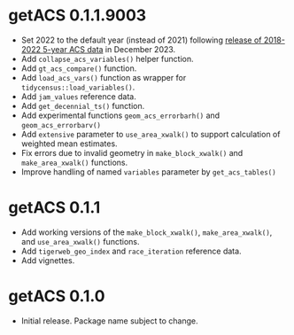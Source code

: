 # getACS 0.1.1.9003

* Set 2022 to the default year (instead of 2021) following [release of 2018-2022 5-year ACS data](https://www.census.gov/programs-surveys/acs/news/data-releases/2022/release-schedule.html) in December 2023.
* Add `collapse_acs_variables()` helper function.
* Add `gt_acs_compare()` function.
* Add `load_acs_vars()` function as wrapper for `tidycensus::load_variables()`.
* Add `jam_values` reference data.
* Add `get_decennial_ts()` function.
* Add experimental functions `geom_acs_errorbarh()` and `geom_acs_errorbarv()`
* Add `extensive` parameter to `use_area_xwalk()` to support calculation of weighted mean estimates.
* Fix errors due to invalid geometry in `make_block_xwalk()` and `make_area_xwalk()` functions.
* Improve handling of named `variables` parameter by `get_acs_tables()`

# getACS 0.1.1

* Add working versions of the `make_block_xwalk()`, `make_area_xwalk()`, and `use_area_xwalk()` functions.
* Add `tigerweb_geo_index` and `race_iteration` reference data.
* Add vignettes.

# getACS 0.1.0

* Initial release. Package name subject to change.
